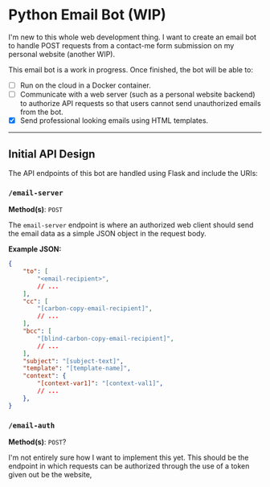 # Python Email Bot (WIP)

I'm new to this whole web development thing. I want to create an email bot to handle POST requests from a contact-me form submission on my personal website (another WIP).

This email bot is a work in progress. Once finished, the bot will be able to:

- [ ] Run on the cloud in a Docker container.
- [ ] Communicate with a web server (such as a personal website backend) to authorize API requests so that users cannot send unauthorized emails from the bot.
- [x] Send professional looking emails using HTML templates.
---

## Initial API Design

The API endpoints of this bot are handled using Flask and include the URIs:

### `/email-server`
**Method(s)**: `POST`

The `email-server` endpoint is where an authorized web client should send the email data as a simple JSON object in the request body.

**Example JSON:** 
```json
{
    "to": [
        "<email-recipient>",
        // ...
    ],
    "cc": [
        "[carbon-copy-email-recipient]",
        // ...
    ],
    "bcc": [
        "[blind-carbon-copy-email-recipient]",
        // ...
    ],
    "subject": "[subject-text]",
    "template": "[template-name]",
    "context": {
        "[context-var1]": "[context-val1]",
        // ...
    },
}
```

### `/email-auth`
**Method(s)**: `POST`?

I'm not entirely sure how I want to implement this yet. This should be the endpoint in which requests can be authorized through the use of a token given out be the website,
